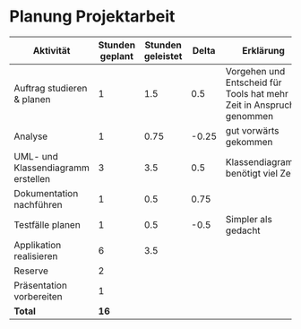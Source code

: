 # Planung Projektarbeit

| Aktivität                          | Stunden geplant | Stunden geleistet | Delta | Erklärung                                                           |
| ---------------------------------- | --------------- | ----------------- | ----- | ------------------------------------------------------------------- |
| Auftrag studieren & planen         | 1               | 1.5               | 0.5   | Vorgehen und Entscheid für Tools hat mehr Zeit in Anspruch genommen |
| Analyse                            | 1               | 0.75              | -0.25 | gut vorwärts gekommen                                               |
| UML- und Klassendiagramm erstellen | 3               | 3.5               | 0.5   | Klassendiagramm benötigt viel Zeit                                  |
| Dokumentation nachführen           | 1               | 0.5               | 0.75  |                                                                     |
| Testfälle planen                   | 1               | 0.5               | -0.5  | Simpler als gedacht                                                 |
| Applikation realisieren            | 6               | 3.5               |       |                                                                     |
| Reserve                            | 2               |                   |       |                                                                     |
| Präsentation vorbereiten           | 1               |                   |       |                                                                     |
| **Total**                          | **16**          |                   |       |                                                                     |
